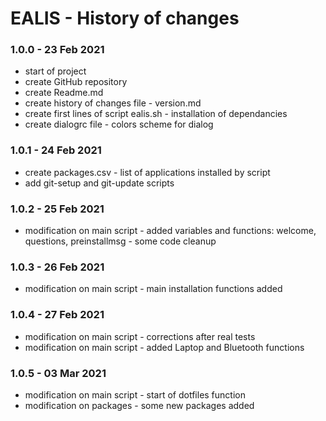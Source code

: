 # EALIS - History of changes

### 1.0.0 - 23 Feb 2021
- start of project
- create GitHub repository
- create Readme.md
- create history of changes file - version.md
- create first lines of script ealis.sh - installation of dependancies
- create dialogrc file - colors scheme for dialog

### 1.0.1 - 24 Feb 2021

- create packages.csv - list of applications installed by script
- add git-setup and git-update scripts

### 1.0.2 - 25 Feb 2021

- modification on main script - added variables and functions: welcome, questions, preinstallmsg - some code cleanup 

### 1.0.3 - 26 Feb 2021

- modification on main script - main installation functions added 

### 1.0.4 - 27 Feb 2021

- modification on main script - corrections after real tests
- modification on main script - added Laptop and Bluetooth functions

### 1.0.5 - 03 Mar 2021

- modification on main script - start of dotfiles function
- modification on packages - some new packages added